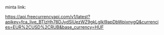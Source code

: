 minta link:

https://api.freecurrencyapi.com/v1/latest?apikey=fca_live_BTlzHh78DJydSlUezWZ9gkLglkl9apDbWpixnygQ&currencies=EUR%2CUSD%2CRUB&base_currency=HUF